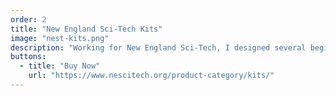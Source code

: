 ```yaml
---
order: 2
title: "New England Sci-Tech Kits"
image: "nest-kits.png"
description: "Working for New England Sci-Tech, I designed several beginner electronics kits and, with the help of some friends, wrote educational instructions. Now, you can order them online and buy them at the makerspace."
buttons:
  - title: "Buy Now"
    url: "https://www.nescitech.org/product-category/kits/"
---
```

